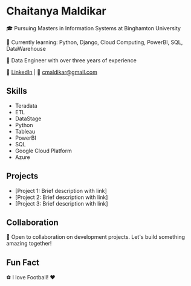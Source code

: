 # Chaitanya Maldikar

🎓 Pursuing Masters in Information Systems at Binghamton University

🌱 Currently learning: Python, Django, Cloud Computing, PowerBI, SQL, DataWarehouse

💼 Data Engineer with over three years of experience

🔗 [LinkedIn](https://www.linkedin.com/in/chaitanya-maldikar/) | 📧 cmaldikar@gmail.com

## Skills

- Teradata
- ETL
- DataStage
- Python
- Tableau
- PowerBI
- SQL
- Google Cloud Platform
- Azure

## Projects

- [Project 1: Brief description with link]
- [Project 2: Brief description with link]
- [Project 3: Brief description with link]

## Collaboration

👯 Open to collaboration on development projects. Let's build something amazing together!

## Fun Fact

⚽ I love Football! ❤️

